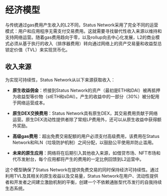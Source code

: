 # 经济模型

与传统通过gas费用产生收入的L2不同，Status Network采用了完全不同的运营模式：用户和应用程序无需支付交易费用。这就需要寻找替代性收入来源以维持和支持网络运营。随着gas费用趋向于零，以及rollup向去中心化发展，L2的商业模式必须从基于执行的收入（排序器费用）转向通过网络上的资产交易量和收益型总锁定价值（TVL）来实现货币化。

## 收入来源

为实现可持续性，Status Network从以下来源获取收入：

- **原生收益佣金**：桥接到Status Network的资产（最初是ETH和DAI）被再抵押为收益型等价物（stETH和sDAI）。产生的收益中的一部分（30%）被分配用于网络运营成本。

- **原生DEX交换费用**：Status Network具有原生DEX，其交易费用贡献于网络运营。原生DEX流动性提供者除了常规LP费用外，还可以从原生收益中获得额外奖励。

- **高级gas费用**：超出免费交易配额的用户必须支付高级费用，该费用在Status Network和RLN（垃圾防护机制）之间分配，以鼓励公平使用并防止滥用。

- **未来的原生应用**：网络将在后期引入其他收入来源，如借贷市场、NFT市场和代币发射台，每个应用都将产生的费用的一定比例回馈到L2运营中。

这个模型确保了Status Network在提供免费交易的同时保持经济可持续性。通过利用TVL及其相关的原生收益以及交易量，Status Network在用户、流动性提供者和开发者之间建立激励机制的平衡，创建一个不依赖通胀型代币发行的自我持续生态系统。

